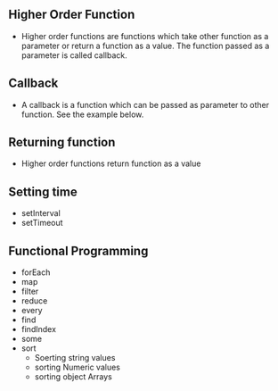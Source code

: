 ## Higher Order Function
* Higher order functions are functions which take other function as a parameter or return a function as a value. The function passed as a parameter is called callback.

## Callback
* A callback is a function which can be passed as parameter to other function. See the example below.

## Returning function
* Higher order functions return function as a value​

## Setting time
* setInterval
* setTimeout

## Functional Programming
* forEach
* map
* filter
* reduce
* every
* find
* findIndex
* some
* sort
   - Soerting string values
   - sorting Numeric values
   - sorting object Arrays